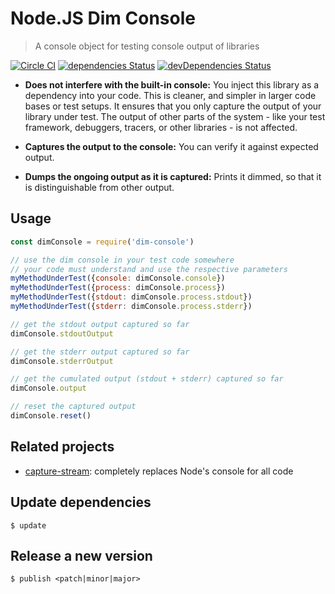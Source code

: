 # Node.JS Dim Console

> A console object for testing console output of libraries

[![Circle CI](https://circleci.com/gh/kevgo/dim-console-node.svg?style=shield)](https://circleci.com/gh/kevgo/dim-console-node)
[![dependencies Status](https://david-dm.org/kevgo/dim-console-node/status.svg)](https://david-dm.org/kevgo/dim-console-node)
[![devDependencies Status](https://david-dm.org/kevgo/dim-console-node/dev-status.svg)](https://david-dm.org/kevgo/dim-console-node?type=dev)

* __Does not interfere with the built-in console:__
  You inject this library as a dependency into your code.
  This is cleaner, and simpler in larger code bases or test setups.
  It ensures that you only capture the output of your library under test.
  The output of other parts of the system -
  like your test framework, debuggers, tracers, or other libraries - is not affected.

* __Captures the output to the console:__
  You can verify it against expected output.

* __Dumps the ongoing output as it is captured:__
  Prints it dimmed,
  so that it is distinguishable from other output.


## Usage

```javascript
const dimConsole = require('dim-console')

// use the dim console in your test code somewhere
// your code must understand and use the respective parameters
myMethodUnderTest({console: dimConsole.console})
myMethodUnderTest({process: dimConsole.process})
myMethodUnderTest({stdout: dimConsole.process.stdout})
myMethodUnderTest({stderr: dimConsole.process.stderr})

// get the stdout output captured so far
dimConsole.stdoutOutput

// get the stderr output captured so far
dimConsole.stderrOutput

// get the cumulated output (stdout + stderr) captured so far
dimConsole.output

// reset the captured output
dimConsole.reset()
```


## Related projects

* [capture-stream](https://github.com/doowb/capture-stream):
  completely replaces Node's console for all code


## Update dependencies

```
$ update
```


## Release a new version

```
$ publish <patch|minor|major>
```
